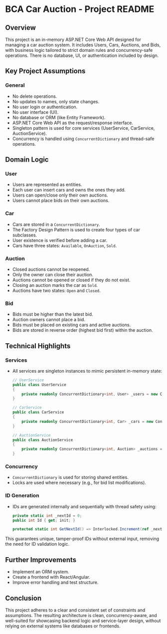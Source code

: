 
# BCA Car Auction - Project README

## Overview

This project is an in-memory ASP.NET Core Web API designed for managing a car auction system. It includes Users, Cars, Auctions, and Bids, with business logic tailored to strict domain rules and concurrency-safe operations. There is no database, UI, or authentication included by design.

## Key Project Assumptions

### General

- No delete operations.
- No updates to names, only state changes.
- No user login or authentication.
- No user interface (UI).
- No database or ORM (like Entity Framework).
- ASP.NET Core Web API as the request/response interface.
- Singleton pattern is used for core services (UserService, CarService, AuctionService).
- Concurrency is handled using `ConcurrentDictionary` and thread-safe operations.

## Domain Logic

### User

- Users are represented as entities.
- Each user can insert cars and owns the ones they add.
- Users can open/close only their own auctions.
- Users cannot place bids on their own auctions.

### Car

- Cars are stored in a `ConcurrentDictionary`.
- The Factory Design Pattern is used to create four types of car subclasses.
- User existence is verified before adding a car.
- Cars have three states: `Available`, `OnAuction`, `Sold`.

### Auction

- Closed auctions cannot be reopened.
- Only the owner can close their auction.
- Auctions cannot be opened or closed if they do not exist.
- Closing an auction marks the car as `Sold`.
- Auctions have two states: `Open` and `Closed`.

### Bid

- Bids must be higher than the latest bid.
- Auction owners cannot place a bid.
- Bids must be placed on existing cars and active auctions.
- Bids are stored in reverse order (highest bid first) within the auction.

## Technical Highlights

### Services

- All services are singleton instances to mimic persistent in-memory state:

  ```csharp
  // UserService
  public class UserService
  {
      private readonly ConcurrentDictionary<int, User> _users = new ConcurrentDictionary<int, User>();
  }
  
  // CarService
  public class CarService
  {
      private readonly ConcurrentDictionary<int, Car> _cars = new ConcurrentDictionary<int, Car>();
  }
  
  // AuctionService
  public class AuctionService
  {
      private readonly ConcurrentDictionary<int, Auction> _auctions = new ConcurrentDictionary<int, Auction>();
  }
  ```

### Concurrency

- `ConcurrentDictionary` is used for storing shared entities.
- Locks are used where necessary (e.g., for bid list modifications).

### ID Generation

- IDs are generated internally and sequentially with thread safety using:

  ```csharp
  private static int _nextId = 0;
  public int Id { get; init; }
  
  protected static int GetNextId() => Interlocked.Increment(ref _nextId);
  ```

This guarantees unique, tamper-proof IDs without external input, removing the need for ID validation logic.

## Further Improvements

- Implement an ORM system.
- Create a frontend with React/Angular.
- Improve error handling and test structure.

## Conclusion

This project adheres to a clear and consistent set of constraints and assumptions. The resulting architecture is clean, concurrency-aware, and well-suited for showcasing backend logic and service-layer design, without relying on external systems like databases or frontends.

